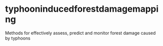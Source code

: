 # typhooninducedforestdamagemapping
Methods for effectively assess, predict and monitor forest damage caused by typhoons
